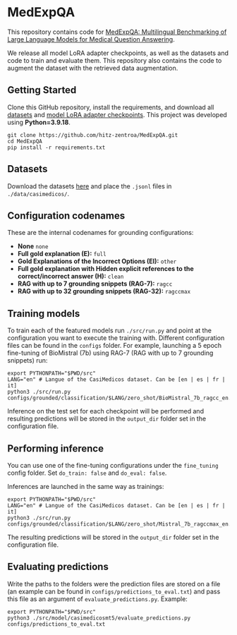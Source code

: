 # MedExpQA
This repository contains code for [MedExpQA: Multilingual Benchmarking of Large Language
Models for Medical Question Answering]().

We release all model LoRA adapter checkpoints, as well as the datasets and code to train and evaluate them. This 
repository also contains the code to augment the dataset with the retrieved data augmentation.

## Getting Started
Clone this GitHub repository, install the requirements, and download all [datasets](https://huggingface.co/datasets/HiTZ/MedExpQA) and [model LoRA adapter checkpoints](). 
This project was developed using **Python=3.9.18**. 

```
git clone https://github.com/hitz-zentroa/MedExpQA.git
cd MedExpQA
pip install -r requirements.txt
```

## Datasets
Download the datasets [here](https://huggingface.co/datasets/HiTZ/MedExpQA) and place the `.jsonl` files in `./data/casimedicos/`.

<!--- ## Model checkpoints -->
<!--- Download model LoRA adapter checkpoints [here]() and place each model's folder in `./out/experiments/finetuned/`. -->

## Configuration codenames
These are the internal codenames for grounding configurations:
- **None** `none`
- **Full gold explanation (E):** `full`
- **Gold Explanations of the Incorrect Options (EI):** `other`
- **Full gold explanation with Hidden explicit references to the correct/incorrect answer (H):** `clean`
- **RAG with up to 7 grounding snippets (RAG-7):** `ragcc`
- **RAG with up to 32 grounding snippets (RAG-32):** `ragccmax`

## Training models
To train each of the featured models run `./src/run.py` and point at the configuration you want to execute the training 
with. Different configuration files can be found in the `configs` folder. For example, launching a 5 epoch fine-tuning of 
BioMistral (7b) using RAG-7 (RAG with up to 7 grounding snippets) run:
```
export PYTHONPATH="$PWD/src"
LANG="en" # Langue of the CasiMedicos dataset. Can be [en | es | fr | it]
python3 ./src/run.py configs/grounded/classification/$LANG/zero_shot/BioMistral_7b_ragcc_en.yaml
```
Inference on the test set for each checkpoint will be performed and resulting predictions will be stored in the 
`output_dir` folder set in the configuration file. 

## Performing inference
You can use one of the fine-tuning configurations under the `fine_tuning` config folder. Set `do_train: false` and 
`do_eval: false`. <!--- To load the adapter you have two options: -->
<!--- 1. Load the adapter directly from HuggingFace and adding the `lora_weights_name_or_path` parameter to the configuration you want to launch. For example: `lora_weights_name_or_path: HiTZ/MedExpQA/Mistral-7b-rag-max-EN` -->
<!--- 2. Download the [model LoRA adapter checkpoints]() and leave the checkpoints in `out/experiments/finetuned/`. -->
Inferences are launched in the same way as trainings:
```
export PYTHONPATH="$PWD/src"
LANG="en" # Langue of the CasiMedicos dataset. Can be [en | es | fr | it]
python3 ./src/run.py configs/grounded/classification/$LANG/zero_shot/Mistral_7b_ragccmax_en.yaml
```
The resulting predictions will be stored in the `output_dir` folder set in the configuration file.

## Evaluating predictions
Write the paths to the folders were the prediction files are stored on a file (an example can be found in 
`configs/predictions_to_eval.txt`) and pass this file as an argument of `evaluate_predictions.py`. Example:
```
export PYTHONPATH="$PWD/src"
python3 ./src/model/casimedicosmt5/evaluate_predictions.py configs/predictions_to_eval.txt
```
